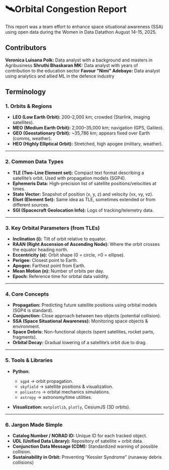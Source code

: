 # 🛰️Orbital Congestion Report

This report was a team effort to enhance space situational awareness (SSA) using open data during the Women in Data Datathon August 14-15, 2025.

## Contributors
**Veronica Luisana Polk:** Data analyst with a background and masters in Agribusiness
**Shruthi Bhaskaran MK:** Data analyst with years of contribution to the education sector
**Favour "Nimi" Adebayo:** Data analyst using analytics and allied ML in the defence industry

## Terminology

### 1. Orbits & Regions

* **LEO (Low Earth Orbit):** 200–2,000 km; crowded (Starlink, imaging satellites).
* **MEO (Medium Earth Orbit):** 2,000–35,000 km; navigation (GPS, Galileo).
* **GEO (Geostationary Orbit):** \~35,786 km; appears fixed over Earth (comms, weather).
* **HEO (Highly Elliptical Orbit):** Stretched, high apogee (military, weather).

---

### 2. Common Data Types

* **TLE (Two-Line Element set):** Compact text format describing a satellite’s orbit. Used with propagation models (SGP4).
* **Ephemeris Data:** High-precision list of satellite positions/velocities at times.
* **State Vector:** Snapshot of position (x, y, z) and velocity (vx, vy, vz).
* **Elset (Element Set):** Same idea as TLE, sometimes extended or from different sources.
* **SGI (Spacecraft Geolocation Info):** Logs of tracking/telemetry data.

---

### 3. Key Orbital Parameters (from TLEs)

* **Inclination (i):** Tilt of orbit relative to equator.
* **RAAN (Right Ascension of Ascending Node):** Where the orbit crosses the equator heading north.
* **Eccentricity (e):** Orbit shape (0 = circle, >0 = ellipse).
* **Perigee:** Closest point to Earth.
* **Apogee:** Farthest point from Earth.
* **Mean Motion (n):** Number of orbits per day.
* **Epoch:** Reference time for orbital data validity.

---

### 4. Core Concepts

* **Propagation:** Predicting future satellite positions using orbital models (SGP4 is standard).
* **Conjunction:** Close approach between two objects (potential collision).
* **SSA (Space Situational Awareness):** Monitoring space objects & environment.
* **Space Debris:** Non-functional objects (spent satellites, rocket parts, fragments).
* **Orbital Decay:** Gradual lowering of a satellite’s orbit due to drag.

---

### 5. Tools & Libraries

* **Python:**

  * `sgp4` → orbit propagation.
  * `skyfield` → satellite positions & visualization.
  * `poliastro` → orbital mechanics simulations.
  * `astropy` → astronomy/time utilities.
* **Visualization:** `matplotlib`, `plotly`, CesiumJS (3D orbits).

---

### 6. Jargon Made Simple

* **Catalog Number / NORAD ID:** Unique ID for each tracked object.
* **UDL (Unified Data Library):** Repository of satellite + orbit data.
* **Conjunction Data Message (CDM):** Standardized warning of possible collision.
* **Sustainability in Orbit:** Preventing “Kessler Syndrome” (runaway debris collisions)
